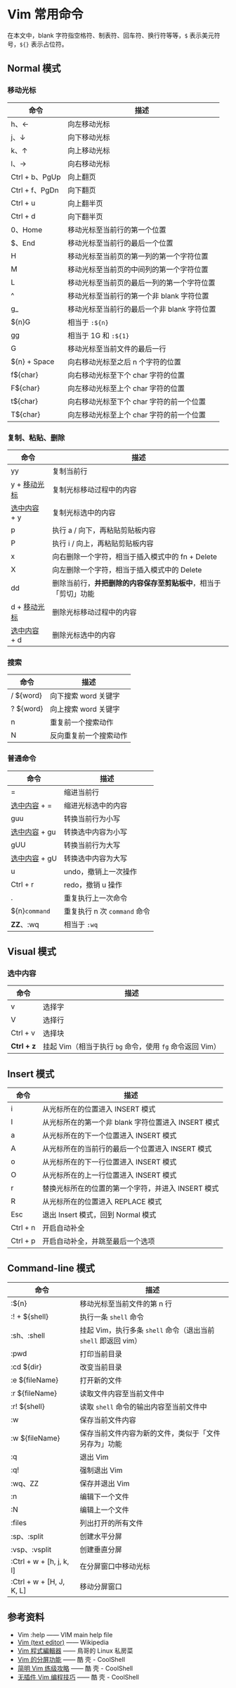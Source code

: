 # Vim 常用命令

在本文中，blank 字符指空格符、制表符、回车符、换行符等等，`$` 表示美元符号，`${}` 表示占位符。

## Normal 模式

### 移动光标

|命令     |描述|
| --- |--- |
| h、← | 向左移动光标 |
| j、↓ | 向下移动光标 |
| k、↑ | 向上移动光标 |
| l、→ | 向右移动光标 |
| Ctrl + b、PgUp | 向上翻页 |
| Ctrl + f、PgDn | 向下翻页 |
| Ctrl + u | 向上翻半页 |
| Ctrl + d | 向下翻半页 |
| 0、Home | 移动光标至当前行的第一个位置 |
| \$、End | 移动光标至当前行的最后一个位置 |
| H | 移动光标至当前页的第一列的第一个字符位置 |
| M | 移动光标至当前页的中间列的第一个字符位置 |
| L | 移动光标至当前页的最后一列的第一个字符位置 |
| ^ | 移动光标至当前行的第一个非 blank 字符位置 |
| g\_ | 移动光标至当前行的最后一个非 blank 字符位置 |
| \${n}G | 相当于 `:${n}` |
| gg | 相当于 1G 和 `:${1}` |
| G | 移动光标至当前文件的最后一行 |
| ${n} + Space | 向右移动光标至之后 n 个字符的位置 |
| f\${char} | 向右移动光标至下个 char 字符的位置 |
| F\${char} | 向左移动光标至上个 char 字符的位置 |
| t\${char} | 向右移动光标至下个 char 字符的前一个位置 |
| T\${char} | 向左移动光标至上个 char 字符的前一个位置 |

### 复制、粘贴、删除

| 命令 | 描述 |
| ---- | ---- |
| yy | 复制当前行 |
| y + [移动光标](#移动光标) | 复制光标移动过程中的内容 |
| [选中内容](#选中内容) + y | 复制光标选中的内容 |
| p | 执行 a / 向下，再粘贴剪贴板内容 |
| P | 执行 i / 向上，再粘贴剪贴板内容 |
| x | 向右删除一个字符，相当于插入模式中的 fn + Delete |
| X | 向左删除一个字符，相当于插入模式中的 Delete |
| dd | 删除当前行，**并把删除的内容保存至剪贴板中**，相当于「剪切」功能 |
| d + [移动光标](#移动光标) | 删除光标移动过程中的内容 |
| [选中内容](#选中内容) + d | 删除光标选中的内容 |

### 搜索

| 命令 | 描述 |
| ---- | ---- |
| / \${word} | 向下搜索 word 关键字 |
| ? \${word} | 向上搜索 word 关键字 |
| n | 重复前一个搜索动作 |
| N | 反向重复前一个搜索动作 |

### 普通命令

| 命令 | 描述 |
| ---- | ---- |
| = | 缩进当前行 |
| [选中内容](#选中内容) + = | 缩进光标选中的内容 |
| guu | 转换当前行为小写 |
| [选中内容](#选中内容) + gu | 转换选中内容为小写 |
| gUU | 转换当前行为大写 |
| [选中内容](#选中内容) + gU | 转换选中内容为大写 |
| u | undo，撤销上一次操作 |
| Ctrl + r | redo，撤销 u 操作 |
| . | 重复执行上一次命令 |
| \${n}`command` | 重复执行 n 次 `command` 命令 |
| **ZZ**、:wq | 相当于 `:wq` |

## Visual 模式

### 选中内容

| 命令 | 描述 |
| ---- | ---- |
| v | 选择字 |
| V | 选择行 |
| Ctrl + v | 选择块 |
| **Ctrl + z** | 挂起 Vim（相当于执行 `bg` 命令，使用 `fg` 命令返回 Vim） |

## Insert 模式

| 命令 | 描述 |
| ---- | ---- |
| i | 从光标所在的位置进入 INSERT 模式 |
| I | 从光标所在的第一个非 blank 字符位置进入 INSERT 模式 |
| a | 从光标所在的下一个位置进入 INSERT 模式 |
| A | 从光标所在的当前行的最后一个位置进入 INSERT 模式 |
| o | 从光标所在的下一行位置进入 INSERT 模式 |
| O | 从光标所在的上一行位置进入 INSERT 模式 |
| r | 替换光标所在的位置的第一个字符，并进入 INSERT 模式 |
| R | 从光标所在的位置进入 REPLACE 模式 |
| Esc | 退出 Insert 模式，回到 Normal 模式 |
| Ctrl + n | 开启自动补全 |
| Ctrl + p | 开启自动补全，并跳至最后一个选项 |

## Command-line 模式

| 命令 | 描述 |
| ---- | ---- |
| :\${n} | 移动光标至当前文件的第 n 行 |
| :! + \${shell} | 执行一条 `shell` 命令 |
| :sh、:shell | 挂起 Vim，执行多条 `shell` 命令（退出当前 `shell` 即返回 vim） |
| :pwd | 打印当前目录 |
| :cd \${dir} | 改变当前目录 |
| :e \${fileName} | 打开新的文件 |
| :r \${fileName} | 读取文件内容至当前文件中 |
| :r! \${shell} | 读取 `shell` 命令的输出内容至当前文件中 |
| :w | 保存当前文件内容 |
| :w \${fileName} | 保存当前文件内容为新的文件，类似于「文件另存为」功能 |
| :q | 退出 Vim |
| :q! | 强制退出 Vim |
| :wq、ZZ | 保存并退出 Vim |
| :n | 编辑下一个文件 |
| :N | 编辑上一个文件 |
| :files | 列出打开的所有文件 |
| :sp、:split | 创建水平分屏 |
| :vsp、:vsplit | 创建垂直分屏 |
| :Ctrl + w + [h, j, k, l] | 在分屏窗口中移动光标 |
| :Ctrl + w + [H, J, K, L] | 移动分屏窗口 |

## 参考资料

- Vim :help —— VIM main help file
- [Vim (text editor)](https://en.wikipedia.org/wiki/Vim_(text_editor)) —— Wikipedia
- [Vim 程式編輯器](http://linux.vbird.org/linux_basic/0310vi.php) —— 鳥哥的 Linux 私房菜
- [Vim 的分屏功能](https://coolshell.cn/articles/1679.html) —— 酷 壳 - CoolShell
- [简明 Vim 练级攻略](https://coolshell.cn/articles/5426.html) —— 酷 壳 - CoolShell
- [无插件 Vim 编程技巧](https://coolshell.cn/articles/11312.html) —— 酷 壳 - CoolShell
